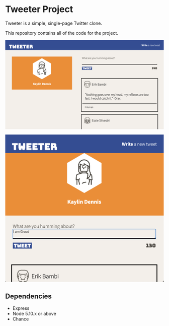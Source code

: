 # Tweeter Project

Tweeter is a simple, single-page Twitter clone.

This repository contains all of the code for the project.

!["Screenshot of tweets"](https://github.com/kaylinjdennis/tweeter/blob/master/docs/tweeter-post.png?raw=true)

!["Screenshot of tweet compose box"](https://github.com/kaylinjdennis/tweeter/blob/master/docs/tweeter-text.png?raw=true)



## Dependencies

- Express
- Node 5.10.x or above
- Chance

